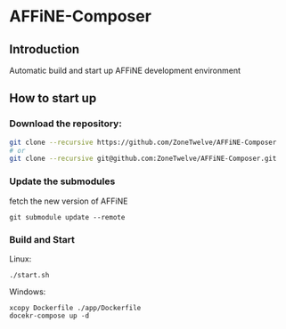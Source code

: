# AFFiNE-Composer

## Introduction

Automatic build and start up AFFiNE development environment

## How to start up

### Download the repository:

```bash
git clone --recursive https://github.com/ZoneTwelve/AFFiNE-Composer
# or
git clone --recursive git@github.com:ZoneTwelve/AFFiNE-Composer.git
```

### Update the submodules

fetch the new version of AFFiNE

```
git submodule update --remote
```

### Build and Start

Linux: 
```
./start.sh
```

Windows:
```
xcopy Dockerfile ./app/Dockerfile
docekr-compose up -d
```
